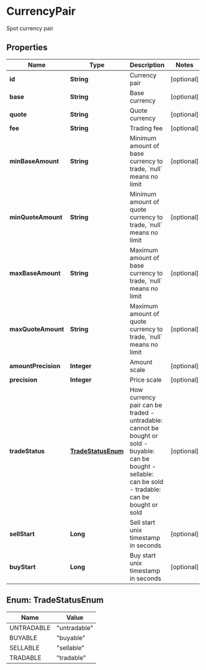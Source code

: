 

# CurrencyPair

Spot currency pair
## Properties

Name | Type | Description | Notes
------------ | ------------- | ------------- | -------------
**id** | **String** | Currency pair |  [optional]
**base** | **String** | Base currency |  [optional]
**quote** | **String** | Quote currency |  [optional]
**fee** | **String** | Trading fee |  [optional]
**minBaseAmount** | **String** | Minimum amount of base currency to trade, &#x60;null&#x60; means no limit |  [optional]
**minQuoteAmount** | **String** | Minimum amount of quote currency to trade, &#x60;null&#x60; means no limit |  [optional]
**maxBaseAmount** | **String** | Maximum amount of base currency to trade, &#x60;null&#x60; means no limit |  [optional]
**maxQuoteAmount** | **String** | Maximum amount of quote currency to trade, &#x60;null&#x60; means no limit |  [optional]
**amountPrecision** | **Integer** | Amount scale |  [optional]
**precision** | **Integer** | Price scale |  [optional]
**tradeStatus** | [**TradeStatusEnum**](#TradeStatusEnum) | How currency pair can be traded  - untradable: cannot be bought or sold - buyable: can be bought - sellable: can be sold - tradable: can be bought or sold |  [optional]
**sellStart** | **Long** | Sell start unix timestamp in seconds |  [optional]
**buyStart** | **Long** | Buy start unix timestamp in seconds |  [optional]



## Enum: TradeStatusEnum

Name | Value
---- | -----
UNTRADABLE | &quot;untradable&quot;
BUYABLE | &quot;buyable&quot;
SELLABLE | &quot;sellable&quot;
TRADABLE | &quot;tradable&quot;



